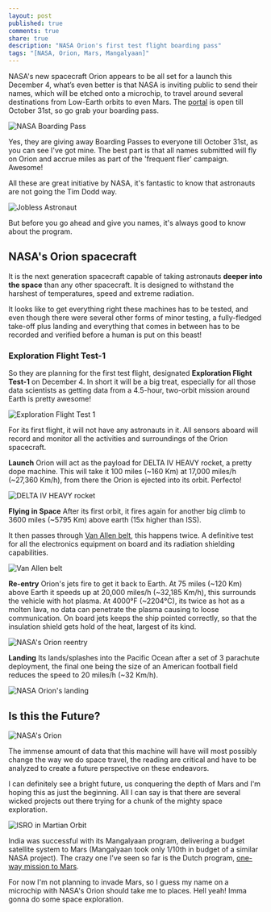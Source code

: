 ```yaml
---
layout: post
published: true
comments: true
share: true
description: "NASA Orion's first test flight boarding pass"
tags: "[NASA, Orion, Mars, Mangalyaan]"
---
```


NASA's new spacecraft Orion appears to be all set for a launch this December 4, what’s even better is that NASA is inviting public to send their names, which will be etched onto a microchip, to travel around several destinations from Low-Earth orbits to even Mars. The [portal](http://go.usa.gov/vcpz) is open till October 31st, so go grab your boarding pass. 

![NASA Boarding Pass](/images/Revolt/Life/CrashDump/2014-10-10-nasa-boarding-pass/BoardingPassToMars.PNG)

Yes, they are giving away Boarding Passes to everyone till October 31st, as you can see I've got mine. The best part is that all names submitted will fly on Orion and accrue miles as part of the 'frequent flier' campaign. Awesome!

All these are great initiative by NASA, it's fantastic to know that astronauts are not going the Tim Dodd way.

![Jobless Astronaut](/images/Revolt/Life/CrashDump/2014-10-10-nasa-boarding-pass/AllMissionAbort.jpg)

But before you go ahead and give you names, it's always good to know about the program.

## NASA's Orion spacecraft

It is the next generation spacecraft capable of taking astronauts **deeper into the space** than any other spacecraft. It is designed to withstand the harshest of temperatures, speed and extreme radiation.

It looks like to get everything right these machines has to be tested, and even though there were several other forms of minor testing, a fully-fledged take-off plus landing and everything that comes in between has to be recorded and verified before a human is put on this beast!

### Exploration Flight Test-1

So they are planning for the first test flight, designated **Exploration Flight Test-1** on December 4. In short it will be a big treat, especially for all those data scientists as getting data from a 4.5-hour, two-orbit mission around Earth is pretty awesome!

![Exploration Flight Test 1](/images/Revolt/Life/CrashDump/2014-10-10-nasa-boarding-pass/Orion_Exploration_Flight_Test_1.jpg)

For its first flight, it will not have any astronauts in it. All sensors aboard will record and monitor all the activities and surroundings of the Orion spacecraft.

**Launch**
Orion will act as the payload for DELTA IV HEAVY rocket, a pretty dope machine. This will take it 100 miles (~160 Km) at 17,000 miles/h (~27,360 Km/h), from there the Orion is ejected into its orbit. Perfecto!

![DELTA IV HEAVY rocket](/images/Revolt/Life/CrashDump/2014-10-10-nasa-boarding-pass/DeltaIVHeavyRocket.jpg)

**Flying in Space**
After its first orbit, it fires again for another big climb to 3600 miles (~5795 Km) above earth (15x higher than ISS).

It then passes through [Van Allen belt](http://en.wikipedia.org/wiki/Van_Allen_radiation_belt), this happens twice. A definitive test for all the electronics equipment on board and its radiation shielding capabilities.

![Van Allen belt](/images/Revolt/Life/CrashDump/2014-10-10-nasa-boarding-pass/Van_Allen_radiation_belt.svg)

**Re-entry**
Orion's jets fire to get it back to Earth. At 75 miles (~120 Km) above Earth it speeds up at 20,000 miles/h (~32,185 Km/h), this surrounds the vehicle with hot plasma. At 4000°F (~2204°C), its twice as hot as a molten lava, no data can penetrate the plasma causing to loose communication. On board jets keeps the ship pointed correctly, so that the insulation shield gets hold of the heat, largest of its kind.

![NASA's Orion reentry](/images/Revolt/Life/CrashDump/2014-10-10-nasa-boarding-pass/oriontestflight-1.jpg)

**Landing**
Its lands/splashes into the Pacific Ocean after a set of 3 parachute deployment, the final one being the size of an American football field reduces the speed to 20 miles/h (~32 Km/h).

![NASA Orion's landing](/images/Revolt/Life/CrashDump/2014-10-10-nasa-boarding-pass/NasaOrionLanding.jpg)

## Is this the Future?

![NASA's Orion](/images/Revolt/Life/CrashDump/2014-10-10-nasa-boarding-pass/922727_459179117485159_60413490_n.jpg)

The immense amount of data that this machine will have will most possibly change the way we do space travel, the reading are critical and have to be analyzed to create a future perspective on these endeavors.

I can definitely see a bright future, us conquering the depth of Mars and I'm hoping this as just the beginning. All I can say is that there are several wicked projects out there trying for a chunk of the mighty space exploration.

![ISRO in Martian Orbit](/images/Revolt/Life/CrashDump/2014-10-10-nasa-boarding-pass/ISROinMars.jpg)

India was successful with its Mangalyaan program, delivering a budget satellite system to Mars (Mangalyaan took only 1/10th in budget of a similar NASA project). The crazy one I’ve seen so far is the Dutch program, [one-way mission to Mars](http://www.mars-one.com/news/press-releases/mars-one-starts-its-search-for-the-first-humans-on-mars).

For now I'm not planning to invade Mars, so I guess my name on a microchip with NASA's Orion should take me to places. Hell yeah! Imma gonna do some space exploration.
